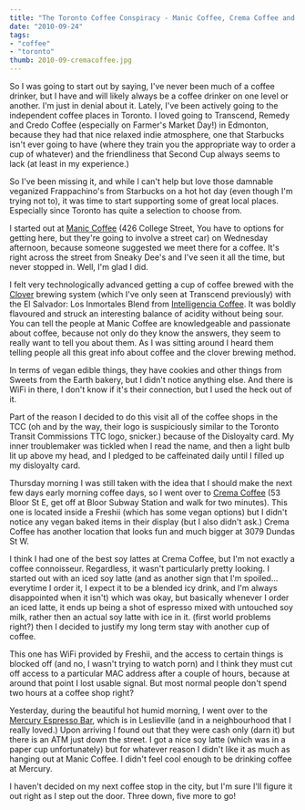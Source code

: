 ```yaml
---
title: "The Toronto Coffee Conspiracy - Manic Coffee, Crema Coffee and Mercury Espresso Bar"
date: "2010-09-24"
tags:
- "coffee"
- "toronto"
thumb: 2010-09-cremacoffee.jpg
---
```


So I was going to start out by saying, I've never been much of a coffee drinker, but I have and will likely always be a coffee drinker on one level or another. I'm just in denial about it. Lately, I've been actively going to the independent coffee places in Toronto. I loved going to Transcend, Remedy and Credo Coffee (especially on Farmer's Market Day!) in Edmonton, because they had that nice relaxed indie atmosphere, one that Starbucks isn't ever going to have (where they train you the appropriate way to order a cup of whatever) and the friendliness that Second Cup always seems to lack (at least in my experience.)

So I've been missing it, and while I can't help but love those damnable veganized Frappachino's from Starbucks on a hot hot day (even though I'm trying not to), it was time to start supporting some of great local places. Especially since Toronto has quite a selection to choose from.

I started out at [Manic Coffee](http://www.maniccoffee.com/) (426 College Street, You have to options for getting here, but they're going to involve a street car) on Wednesday afternoon, because someone suggested we meet there for a coffee. It's right across the street from Sneaky Dee's and I've seen it all the time, but never stopped in. Well, I'm glad I did.

I felt very technologically advanced getting a cup of coffee brewed with the [Clover](http://www.starbuckscoffee.com/coffee/learn/clover) brewing system (which I've only seen at Transcend previously) with the El Salvador: Los Inmortales Blend from [Intelligencia Coffee](http://www.intelligentsiacoffee.com/). It was boldly flavoured and struck an interesting balance of acidity without being sour. You can tell the people at Manic Coffee are knowledgeable and passionate about coffee, because not only do they know the answers, they seem to really want to tell you about them. As I was sitting around I heard them telling people all this great info about coffee and the clover brewing method.

In terms of vegan edible things, they have cookies and other things from Sweets from the Earth bakery, but I didn't notice anything else. And there is WiFi in there, I don't know if it's their connection, but I used the heck out of it.

Part of the reason I decided to do this visit all of the coffee shops in the TCC (oh and by the way, their logo is suspiciously similar to the Toronto Transit Commissions TTC logo, snicker.) because of the Disloyalty card. My inner troublemaker was tickled when I read the name, and then a light bulb lit up above my head, and I pledged to be caffeinated daily until I filled up my disloyalty card.

Thursday morning I was still taken with the idea that I should make the next few days early morning coffee days, so I went over to [Crema Coffee](http://cremacoffee.ca/) (53 Bloor St E, get off at Bloor Subway Station and walk for two minutes). This one is located inside a Freshii (which has some vegan options) but I didn't notice any vegan baked items in their display (but I also didn't ask.) Crema Coffee has another location that looks fun and much bigger at 3079 Dundas St W.

I think I had one of the best soy lattes at Crema Coffee, but I'm not exactly a coffee connoisseur. Regardless, it wasn't particularly pretty looking. I started out with an iced soy latte (and as another sign that I'm spoiled... everytime I order it, I expect it to be a blended icy drink, and I'm always disappointed when it isn't) which was okay, but basically whenever I order an iced latte, it ends up being a shot of espresso mixed with untouched soy milk, rather then an actual soy latte with ice in it. (first world problems right?) then I decided to justify my long term stay with another cup of coffee.

This one has WiFi provided by Freshii, and the access to certain things is blocked off (and no, I wasn't trying to watch porn) and I think they must cut off access to a particular MAC address after a couple of hours, because at around that point I lost usable signal. But most normal people don't spend two hours at a coffee shop right?

Yesterday, during the beautiful hot humid morning, I went over to the [Mercury Espresso Bar](http://mercuryespresso.com/), which is in Leslieville (and in a neighbourhood that I really loved.) Upon arriving I found out that they were cash only (darn it) but there is an ATM just down the street. I got a nice soy latte (which was in a paper cup unfortunately) but for whatever reason I didn't like it as much as hanging out at Manic Coffee. I didn't feel cool enough to be drinking coffee at Mercury.

I haven't decided on my next coffee stop in the city, but I'm sure I'll figure it out right as I step out the door. Three down, five more to go!
